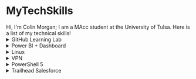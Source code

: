 <h1> MyTechSkills </h1>
Hi, I'm Colin Morgan; I am a MAcc student at the University of Tulsa. Here is a list of my technical skills!

<details><summary>GitHub Learning Lab</summary>
<br> 
Below are courses I have completed on lab.github.com/courses:
</br>
<h3> Courses </h3>
<ol>
  <li> First Day on GitHub </li>
  <li> First Week on Github </li>
</ol>
<br>
</details>

<details><summary>Power BI + Dashboard</summary>
<br>
This is where I will put my skills learned in Power BI and the accompanying dashboard
<br>
<br>
</details>

<details><summary>Linux</summary>
<br>
[Insert skills here]
<br>
<br>
</details>

<details><summary>VPN</summary>
<br>
[Insert skills here]
<br>
<br>
</details>

<details><summary>PowerShell 5</summary>
<br>
[Insert skills here]
<br>
<br>
</details>

<details><summary>Trailhead Salesforce</summary>
<br>
[Insert skills here]
<br>
<br>
</details>
